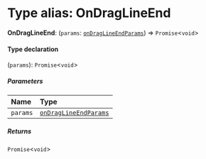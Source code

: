 # Type alias: OnDragLineEnd

**OnDragLineEnd**: (`params`: [`onDragLineEndParams`](/auto-docs/free-layout-core/types/onDragLineEndParams.md)) => `Promise`<`void`>

#### Type declaration

(`params`): `Promise`<`void`>

##### Parameters

| Name | Type |
| :------ | :------ |
| `params` | [`onDragLineEndParams`](/auto-docs/free-layout-core/types/onDragLineEndParams.md) |

##### Returns

`Promise`<`void`>
